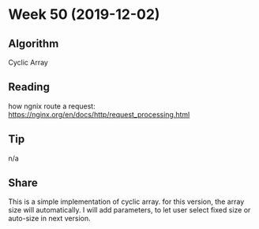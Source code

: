 # Week 50 (2019-12-02)

## Algorithm

Cyclic Array

## Reading
how ngnix route a request: https://nginx.org/en/docs/http/request_processing.html

## Tip
n/a


## Share
This is a simple implementation of cyclic array. for this version, the array size will automatically. 
I will add parameters, to let user select fixed size or auto-size in next version.

